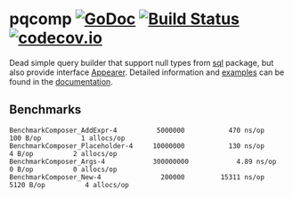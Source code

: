 # pqcomp [![GoDoc](https://godoc.org/github.com/piotrkowalczuk/pqcomp?status.svg)](http://godoc.org/github.com/piotrkowalczuk/pqcomp) [![Build Status](https://travis-ci.org/piotrkowalczuk/pqcomp.svg)](https://travis-ci.org/piotrkowalczuk/pqcomp)&nbsp;[![codecov.io](https://codecov.io/github/piotrkowalczuk/pqcomp/coverage.svg?branch=master)](https://codecov.io/github/piotrkowalczuk/pqcomp?branch=master)

Dead simple query builder that support null types from [sql](https://golang.org/pkg/database/sql/) package, but also provide interface [Appearer](https://godoc.org/github.com/piotrkowalczuk/pqcomp#Appearer). 
Detailed information and [examples](https://godoc.org/github.com/piotrkowalczuk/pqcomp#example-package) can be found in the [documentation](https://godoc.org/github.com/piotrkowalczuk/pqcomp#Composer). 



## Benchmarks

```
BenchmarkComposer_AddExpr-4      	 5000000	       470 ns/op	     100 B/op	       1 allocs/op
BenchmarkComposer_Placeholder-4  	10000000	       130 ns/op	       4 B/op	       2 allocs/op
BenchmarkComposer_Args-4         	300000000	         4.89 ns/op	       0 B/op	       0 allocs/op
BenchmarkComposer_New-4          	  200000	     15311 ns/op	    5120 B/op	       4 allocs/op
```